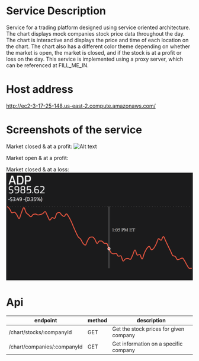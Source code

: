 # Service Description

Service for a trading platform designed using service oriented architecture. The chart displays mock companies stock price data throughout the day. The chart is interactive and displays the price and time of each location on the chart. The chart also has a different color theme depending on whether the market is open, the market is closed, and if the stock is at a profit or loss on the day. This service is implemented using a proxy server, which can be referenced at FILL_ME_IN.

# Host address

http://ec2-3-17-25-148.us-east-2.compute.amazonaws.com/

# Screenshots of the service

Market closed & at a profit:
![Alt text](https://github.com/jimMartin4321/stock-value-chart/blob/master/img/Screen%20Shot%202018-12-02%20at%203.52.25%20PM.png "market closed")

Market open & at a profit:

Market closed & at a loss:
![Alt text](https://github.com/jimMartin4321/stock-value-chart/blob/master/img/loss_screenShot.png "market closed")

# Api

| endpoint | method | description |
| --- | --- | --- |
| /chart/stocks/:companyId | GET | Get the stock prices for given company
| /chart/companies/:companyId | GET | Get information on a specific company



